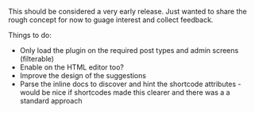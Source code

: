 This should be considered a very early release. Just wanted to share the rough concept for now to guage interest and collect feedback. 

Things to do:

* Only load the plugin on the required post types and admin screens (filterable)
* Enable on the HTML editor too?
* Improve the design of the suggestions
* Parse the inline docs to discover and hint the shortcode attributes - would be nice if shortcodes made this clearer and there was a a standard approach